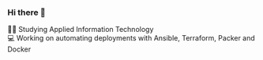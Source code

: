 ### Hi there 👋

👨‍🎓 Studying Applied Information Technology\
💻 Working on automating deployments with Ansible, Terraform, Packer and Docker
